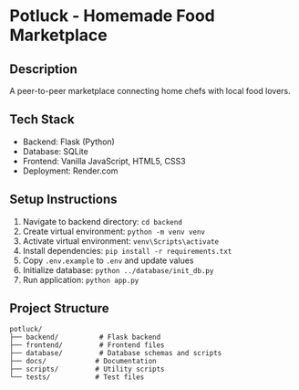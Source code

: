 # Potluck - Homemade Food Marketplace

## Description
A peer-to-peer marketplace connecting home chefs with local food lovers.

## Tech Stack
- Backend: Flask (Python)
- Database: SQLite
- Frontend: Vanilla JavaScript, HTML5, CSS3
- Deployment: Render.com

## Setup Instructions
1. Navigate to backend directory: `cd backend`
2. Create virtual environment: `python -m venv venv`
3. Activate virtual environment: `venv\Scripts\activate`
4. Install dependencies: `pip install -r requirements.txt`
5. Copy `.env.example` to `.env` and update values
6. Initialize database: `python ../database/init_db.py`
7. Run application: `python app.py`

## Project Structure
```
potluck/
├── backend/          # Flask backend
├── frontend/         # Frontend files
├── database/         # Database schemas and scripts
├── docs/            # Documentation
├── scripts/         # Utility scripts
└── tests/           # Test files
```
